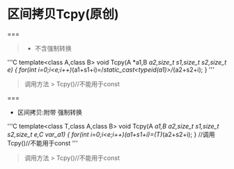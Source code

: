 # 区间拷贝Tcpy(原创)
===
>* 不含强制转换

'''C
template<class A,class B>
void Tcpy(A *a1,B *a2,size_t s1,size_t s2,size_t e)
{
	for(int i=0;i<e;i++)*(a1+s1+i)=/*static_cast<typeid(*a1)>*/*(a2+s2+i);
}
'''

>调用方法
	> Tcpy()//不能用于const

===
* 区间拷贝:附带 强制转换

'''C
template<class T,class A,class B>
void Tcpy(A *a1,B *a2,size_t s1,size_t s2,size_t e,C var_a1)
{
	for(int i=0;i<e;i++)*(a1+s1+i)=(T)*(a2+s2+i);
}
//调用Tcpy<typename>()//不能用于const
'''
	
>调用方法
	> Tcpy<typename>()//不能用于const
